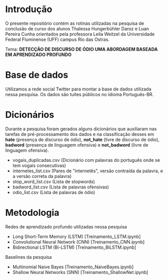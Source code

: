 # Introdução
O presente repositório contém as rotinas utilizadas na pesquisa de conclusão de curso dos alunos Thalessa Hungerbühler Daroz e Luan Pereira Cunha orientados pela professora Leila Weitzel da Universidade Federal Fluminense (UFF) campus Rio das Ostras.

Tema: **DETECÇÃO DE DISCURSO DE ÓDIO UMA ABORDAGEM BASEADA EM APRENDIZADO PROFUNDO**

# Base de dados
Utilizamos a rede social Twitter para montar a base de dados utilizada nessa pesquisa. Os dados são tuítes públicos no idioma Português-BR.

# Dicionários
Durante a pesquisa foram gerados alguns dicionários que auxiliaram nas tarefas de pré-processamento dos dados e na classificação desses em **hate** (presença de discurso de ódio), **not_hate** (livre de discurso de ódio), **badword** (presença de linguagem ofensiva) e **not_badword** (livre de linguagem ofensiva).

- vogais_duplicadas.csv (Dicionário com palavras do português onde se tem vogais consecutivas)
- internetes_list.csv (Pares de "internetês", versão contraída da palavra, e a versão correta da palavra)
- stop_word_list.csv (Lista de stopwords)
- badword_list.csv (Lista de palavras ofensivas)
- odio_list.csv (Lista de palavras de ódio)

# Metodologia

Redes de aprendizado profundo utilizadas nessa pesquisa
- Long Short-Term Memory (LSTM) [Treinamento_LSTM.ipynb]
- Convolutional Neural Network (CNN) [Treinamento_CNN.ipynb]
- Bidirectional LSTM (Bi-LSTM) [Treinamento_BiLSTM.ipynb]

Baselines da pesquisa
- Multinomial Naive Bayes [Treinamento_NaiveBayes.ipynb]
- Shallow Neural Networks (SNN) [Treinamento_ShallowNet.ipynb]




